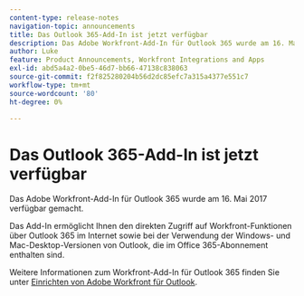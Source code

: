 ```yaml
---
content-type: release-notes
navigation-topic: announcements
title: Das Outlook 365-Add-In ist jetzt verfügbar
description: Das Adobe Workfront-Add-In für Outlook 365 wurde am 16. Mai 2017 verfügbar gemacht.
author: Luke
feature: Product Announcements, Workfront Integrations and Apps
exl-id: abd5a4a2-0be5-46d7-bb66-47138c838063
source-git-commit: f2f825280204b56d2dc85efc7a315a4377e551c7
workflow-type: tm+mt
source-wordcount: '80'
ht-degree: 0%

---
```


# Das Outlook 365-Add-In ist jetzt verfügbar

Das Adobe Workfront-Add-In für Outlook 365 wurde am 16. Mai 2017 verfügbar gemacht.

Das Add-In ermöglicht Ihnen den direkten Zugriff auf Workfront-Funktionen über Outlook 365 im Internet sowie bei der Verwendung der Windows- und Mac-Desktop-Versionen von Outlook, die im Office 365-Abonnement enthalten sind.

Weitere Informationen zum Workfront-Add-In für Outlook 365 finden Sie unter [Einrichten von Adobe Workfront für Outlook](../../workfront-integrations-and-apps/using-workfront-with-outlook/set-up-workfront-for-outlook.md).
